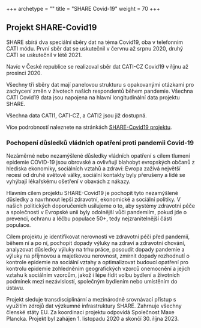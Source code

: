 +++
archetype = ""
title = "SHARE Covid-19"
weight = 70 
+++

## Projekt SHARE-Covid19

SHARE sbírá dva speciální sběry dat na téma Covid19, oba v telefonním CATI módu. První sběr dat se uskutečnil v červnu až srpnu 2020, druhý CATI se uskutečnil v létě 2021.

Navíc v České republice se realizoval sběr dat CATI-CZ Covid19 v říjnu až prosinci 2020.

Všechny tři sběry dat mají panelovou strukturu s opakovanými otázkami pro zachycení změn v životech našich respondentů během pandemie. Všechna CATI Covid19 data jsou napojena na hlavní longitudinální data projektu SHARE.

Všechna data  CATI1, CATI-CZ, a CATI2 jsou již dostupná.  
  
Více podrobností naleznete na stránkách [SHARE-Covid19 projektu](https://share-eric.eu/data/data-set-details/share-corona-survey-1).  

### Pochopení důsledků vládních opatření proti pandemii Covid-19

  
Nezáměrné nebo nezamýšlené důsledky vládních opatření s cílem tlumení epidemie COVID-19 jsou obrovské a ovlivňují blahobyt evropských občanů z hlediska ekonomiky, sociálních vztahů a zdraví: Evropa zažívá největší recesi od druhé světové války, sociální kontakty byly přerušeny a lidé se vyhýbají lékařskému ošetření v obavách z nákazy.

Hlavním cílem projektu SHARE-Covid19 je pochopit tyto nezamýšlené důsledky a navrhnout lepší zdravotní, ekonomické a sociální politiky. V našich politických doporučeních usilujeme o to, aby systémy zdravotní péče a společnosti v Evropské unii byly odolnější vůči pandemiím, pokud jde o prevenci, ochranu a léčbu populace 50+, tedy nejzranitelnější části populace.

Cílem projektu je identifikovat nerovnosti ve zdravotní péči před pandemií, během ní a po ní, pochopit dopady výluky na zdraví a zdravotní chování, analyzovat důsledky výluky na trhu práce, posoudit dopady pandemie a výluky na příjmovou a majetkovou nerovnost, zmírnit dopady rozhodnutí o kontrole epidemie na sociální vztahy a optimalizovat budoucí opatření pro kontrolu epidemie zohledněním geografických vzorců onemocnění a jejich vztahu k sociálním vzorcům, jakož i lépe řídit volbu bydlení a životních podmínek mezi nezávislostí, společným bydlením nebo umístěním do ústavu.

Projekt sleduje transdisciplinární a mezinárodně srovnávací přístup s využitím zdrojů dat výzkumné infrastruktury SHARE. Zahrnuje všechny členské státy EU. Za koordinaci projektu odpovídá Společnost Maxe Plancka. Projekt byl zahájen 1. listopadu 2020 a skončí 30. října 2023.


